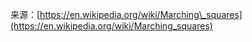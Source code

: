 来源：[https://en.wikipedia.org/wiki/Marching\_squares](https://en.wikipedia.org/wiki/Marching_squares)



